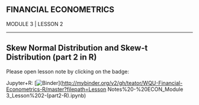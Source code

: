 
## FINANCIAL ECONOMETRICS
MODULE 3 | LESSON 2

---

## Skew Normal Distribution and Skew-t Distribution (part 2 in R)

Please open lesson note by clicking on the badge:

Jupyter+R: [![Binder](http://mybinder.org/badge_logo.svg)](http://mybinder.org/v2/gh/teator/WQU-Financial-Econometrics-R/master?filepath=Lesson Notes%20-%20ECON_Module 3_Lesson%202-(part2-R).ipynb)

